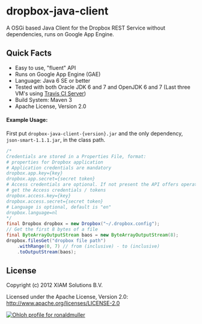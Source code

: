 # dropbox-java-client

A OSGi based Java Client for the Dropbox REST Service without dependencies, 
runs on Google App Engine.

## Quick Facts
+ Easy to use, "fluent" API
+ Runs on Google App Engine (GAE)
+ Language: Java 6 SE or better
+ Tested with both Oracle JDK 6 and 7 and OpenJDK 6 and 7 (Last three VM's using [Travis CI Server](https://travis-ci.org/))
+ Build System: Maven 3
+ Apache License, Version 2.0

#### Example Usage:
First put `dropbox-java-client-{version}.jar` and the only dependency, `json-smart-1.1.1.jar`, 
in the class path.

``` java
/* 
Credentials are stored in a Properties File, format:
# properties for Dropbox application
# Application credentials are mandatory
dropbox.app.key={key}
dropbox.app.secret={secret token}
# Access credentials are optional. If not present the API offers operations the 
# get the Access credentials / tokens
dropbox.access.key={key}
dropbox.access.secret={secret token}
# Language is optional, default is "en"
dropbox.language=nl
*/
final Dropbox dropbox = new Dropbox("~/.dropbox.config");
// Get the first 8 bytes of a file
final ByteArrayOutputStream baos = new ByteArrayOutputStream(8);
dropbox.filesGet("dropbox file path")
    .withRange(0, 7) // from (inclusive) - to (inclusive)
    .toOutputStream(baos);
```

## License

Copyright (c) 2012 XIAM Solutions B.V.

Licensed under the Apache License, Version 2.0: http://www.apache.org/licenses/LICENSE-2.0

[![Ohloh profile for ronaldmuller](https://www.ohloh.net/accounts/224392/widgets/account_tiny.gif)](https://www.ohloh.net/accounts/224392?ref=Tiny)
